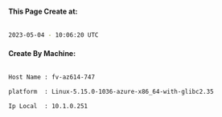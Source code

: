 
   
#### This Page Create at:

```bash

2023-05-04 - 10:06:20 UTC

```

#### Create By Machine:

```bash

Host Name : fv-az614-747

platform  : Linux-5.15.0-1036-azure-x86_64-with-glibc2.35

Ip Local  : 10.1.0.251

```

